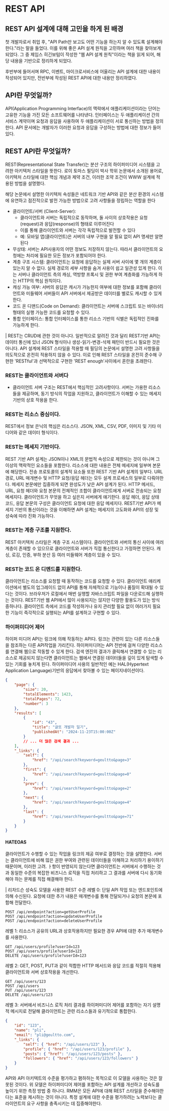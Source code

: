 # REST API

## REST API 설계에 대해 고민을 하게 된 배경
첫 개발자로서 취업 후, "API Path만 보고도 어떤 기능을 하는지 알 수 있도록 설계해야 한다."라는 말을 들었다.
이를 위해 좋은 API 설계 원칙을 고민하며 여러 책을 찾아보게 되었다.
그 중 제임스 히긴보텀이 작성한 "웹 API 설계 원칙"이라는 책을 읽게 되어, 해당 내용을 기반으로 정리하게 되었다.

후반부에 들어서며 RPC, 이벤트, 마이크로서비스에 어울리는 API 설계에 대한 내용이 작성되어 있지만,
전반부에 작성된 REST API에 대한 내용만 정리하였다.

## API란 무엇일까?
API(Application Programming Interface)의 맥락에서 애플리케이션이라는 단어는 고유한 기능을 가진 모든 소프트웨어를 나타낸다.
인터페이스는 두 애플리케이션 간의 서비스 계약이며 요청과 응답을 사용하여 두 애플리케이션이 서로 통신하는 방법을 정의한다.
API 문서에는 개발자가 이러한 요청과 응답을 구성하는 방법에 대한 정보가 들어있다.


## REST API란 무엇일까?
REST(Representational State Transfer)는 분산 구조의 하이퍼미디어 시스템을 고려한 아키텍처 스타일을 뜻한다.
로이 토마스 필딩이 박사 학위 논문에서 소개된 용어로, 아키텍처 스타일에 대한 핵심 개념과 제약 조건, 이러한 조약 조건이 WWW 설계에 적용된 방법을 설명했다.

해당 논문에서 설명한 아키텍처 속성들은 네트워크 기반 API와 같은 분산 환경의 시스템에 유연하고 점진적으로 발전 가능한 방법으로 고려 사항들을 정립하는 역할을 한다

- 클라이언트/서버 (Client-Server): 
  - 클라이언트와 서버는 독립적으로 동작하며, 둘 사이의 상호작용은 요청(request)과 응답(response)의 형태로 이루어진다
  - 이를 통해 클라이언트와 서버는 각각 독립적으로 발전할 수 있다
  - 예: 모바일 앱(클라이언트)은 서버의 내부 구현을 알 필요 없이 API 명세만 알면 된다
- 무상태: 서버는 API사용자의 어떤 정보도 저장하지 않는다. 따라서 클라이언트의 요청에는 처리에 필요한 모든 정보가 포함되어야 한다.
- 계층 구조 시스템: 클라이언트는 요청에 응답하는 실제 서버 사이에 몇 개의 계층이 있는지 알 수 없다. 실제 경로의 세부 사항을 숨겨 사용이 쉽고 일관성 있게 한다. 이는 서버나 클라이언트 측의 캐싱, 역방향 프록시 및 권한 부여 계층화를 가능하게 하는 HTTP의 핵심 원칙이다.
- 캐싱 가능 여부: 서버의 응답은 캐시가 가능한지 여부에 대한 정보를 포함해 클라이언트와 미들웨어 서버들이 API 서버에서 제공받은 데이터를 별로도 캐시할 수 있게 한다.
- 코드 온 디맨드(Code on Demand): 클라이언트는 서버에 스크립트 또는 바이너리 형태의 실행 가능한 코드를 요청할 수 있다.
- 통합 인터페이스: 통합 인터페이스를 통한 리소스 기반의 식별은 독립적인 진화를 가능하게 한다.

| REST는 CRUD에 관한 것이 아니다.
일반적으로 알려진 것과 달리 REST기반 API는 데이터 통신에 있너 JSON 형식이나 생성-읽기-변경-삭제 패턴이 반드시 필요한 것은 아니다.
API 설계에 REST 스타일을 적용할 때 필딩의 논문에서 설명한 고려 사항들을 의도적으로 온전히 적용하지 않을 수 있다. 이로 인해 REST 스타일을 온전히 준수해 구현한 'RESTful'과 선택적으로 구현한 'REST enough'사이에서 혼란을 초래한다.

### REST는 클라이언트와 서버다
- 클라이언트 서버 구조는 REST에서 핵심적인 고려사항이다. 서버는 가용한 리소스들을 제공하며, 동기 방식의 작업을 지원하고, 클라이언트가 이해할 수 있는 메세지 기반의 상호 작용을 한다.

### REST는 리소스 중심이다.
REST에서 정보 은닉의 핵심은 리소스다. JSON, XML, CSV, PDF, 이미지 및 기타 미디어와 같은 데이터 형식이다.

### REST는 메세지 기반이다.
REST 기반 API 설계는 JSON이나 XML의 문법적 속성으로 제한되는 것이 아니며 그 이상의 맥락적인 요소들을 포함한다.
리소스에 대한 내용은 전체 메세지에 일부며 본문에 해당한다. 전송 프로토콜의 설계적 요소들 또한 REST 기반 API 설계의 일부다. URL 경로, URL 매개변수 및 HTTP 요청/응답 헤더는 모두 설계 프로세스의 일부로 다뤄야한다. 메세지 본문에만 집중하게 되면 완성도가 낮은 API 설계가 된다.
HTTP 메서드, URL, 요청 헤더와 요청 본문의 전체적인 조합이 클라이언트에게 서버로 전송되는 요청 메세지다. 클라이언트가 무엇을 하고 싶은지 서버에게 얘기한다. 응답 헤더, 응답 상태 코드, 응답 본문의 구성은 클라이언트 요청에 대한 응답 메세지다. REST기반 API가 메세지 기반의 통신이라는 것을 이해하면 API 설계는 메세지의 고도화와 API의 성장 및 성숙에 따라 진화 가능하다.

### REST는 계층 구조를 지원한다.
REST 아키텍처 스타일은 계층 구조 시스템이다.
클라이언트와 서버의 통신 사이에 여러 계층이 존재할 수 있으므로 클라이언트와 서버가 직접 통신한다고 가정하면 안된다.
캐싱, 로깅, 인증, 부하 분산 등 여러 미들웨어 계층이 있을 수 있다.

### REST는 코드 온 디멘드를 지원한다.
클라이언트는 리소스를 요청할 때 동작하는 코드를 요청할 수 있다. 클라이언트 애리케이션에서 별도의 업그레이드 없이 API를 통해 자체적으로 기능이나 품질이 확대될 수 있다는 것이다.
브라우저가 로컬에서 매번 실행할 자바스크립트 파일을 다운로드해 실행하는 것이다.
REST기반 웹 API에서 많이 사용되지는 않지만 다양한 활용도가 있는 방식 중하나다. 클라이언트 측에서 코드를 작성하거나 유지 관리할 필요 없이 여러가지 필요한 기능이 즉각적으로 실행되는 API를 설계하고 구현할 수 있다.

### 하이퍼미디어 제어
하이퍼 미디어 API는 링크에 의해 작동하는 API다. 링크는 관련이 있는 다른 리소스들을 참조하는 다른 API작업을 가리킨다.
하이퍼미디어는 API 전반에 걸쳐 다양한 리소스를 연결해 웹으로 작동할 수 있게 한다. 검색 엔진의 결과가 클릭해서 연결할 수 있는 리소스로 제공되지 않는다면 클라이언트는 웹에서 연결된 데이터들을 깊이 있게 탐색할 수 있는 기회를 놓치게 된다.
하이퍼미디어 사용의 일반적인 예는 HAL(Hypertext Application Language)기반의 응답에서 찾아볼 수 있는 페이지네이션이다.
```json
{
    "page": {
        "size": 20,
        "totalElements": 1423,
        "totalPages": 72,
        "number": 3
    },
    "results": [
        {
            "id": "43",
            "title": "글또 개발자 일기",
            "publishedAt": "2024-11-23T15:00:00Z"
        }
        // ... 더 많은 검색 결과 ...
    ],
    "_links": {
        "self": { 
            "href": "/api/search?keyword=geultto&page=3"
        },
        "first": { 
            "href": "/api/search?keyword=geultto&page=0"
        },
        "prev": { 
            "href": "/api/search?keyword=geultto&page=2"
        },
        "next": { 
            "href": "/api/search?keyword=geultto&page=4"
        },
        "last": { 
            "href": "/api/search?keyword=geultto&page=71"
        }
    }
}
```

#### HATEOAS
클라이언트가 수행할 수 있는 작업을 링크의 제공 여부로 결정하는 것을 설명한다. 서버는 클라이언트에 비해 많은 권한 부여와 관련된 데이터들을 이해하고 처리하기 용이하기 때문이며, 이러한 고려. ㅏ항이 반영되지 않는다면 클라이언트는 서버에서 수행하는 것과 동일한 수준의 복잡한 비즈니스 로직을 직접 처리하고 그 결과를 서버에 다시 동기화해야 하는 문제를 직접 해결해야 한다.

| 리차드슨 성숙도 모델을 사용한 REST 수준
레벨 0: 단일 API 작업 또는 엔드포인트에 의해 수신된다. 요청에 대한 추가 내용은 매개변수를 통해 전달되거나 요청의 본문에 포함해 전달한다.
```
POST /api/endpoint?action=getUserProfile
POST /api/endpoint?action=updateUserProfile
POST /api/endpoint?action=deleteUserProfile
```

레벨 1: 리소스가 공유의 URL과 상호작용하지만 필요한 경우 API에 대한 추가 매개변수를 사용한다.
```
GET /api/users/profile?userId=123
POST /api/users/profile?userId=123
DELETE /api/users/profile?userId=123
```

레벨 2: GET, POST, PUT과 같이 적합한 HTTP 메서드와 응답 코드를 적절히 적용해 클라이언트와 서버 상호작용을 개선한다.
```
GET /api/users/123
POST /api/users
PUT /api/users/123
DELETE /api/users/123
```

레벨 3: 서버에서 비즈니스 로직 처리 결과를 하이퍼미디어 제어를 포함하는 자기 설명적 메시지로 전달해 클라이언트는 관련 리소스들과 유기적으로 통합한다.
```json
{
    "id": "123",
    "name": "pli",
    "email": "pli@geultto.com",
    "_links": {
        "self": { "href": "/api/users/123" },
        "profile": { "href": "/api/users/123/profile" },
        "posts": { "href": "/api/users/123/posts" },
        "followers": { "href": "/api/users/123/followers" }
    }
}
```

API와 API 아키텍트의 수준을 평가하고 폄하하는 목적으로 이 모델을 사용하는 것은 잘못된 것이다.
위 모델은 하이퍼미디어 제어를 포함하는 API 설계를 개선하고 성숙도를 높이기 위한 측정 방법 중 하나다.
RMM은 모든 API에 대해 REST 스타일을 준수해야한다는 표준을 제시하는 것이 아니다. 특정 설계에 대한 수준을 평가하려는 노력보다는 클라이언트의 요구 사항을 충족시키는 데 집중해야한다.


